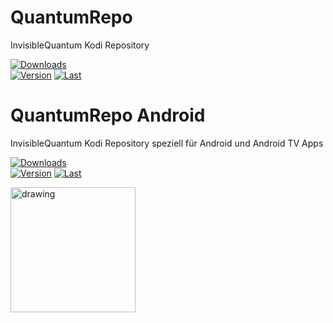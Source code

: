 # QuantumRepo
InvisibleQuantum Kodi Repository


[![Downloads](https://img.shields.io/github/downloads/invisiblequantum/repository.quantumrepo/total?color=important&label=Downloads&style=flat-square)](https://github.com/InvisibleQuantum/repository.quantumrepo/releases/latest)<br>
[![Version](https://img.shields.io/github/v/release/InvisibleQuantum/repository.quantumrepo?color=blue&label=Version&style=flat-square)](#)
[![Last](https://img.shields.io/github/release-date/InvisibleQuantum/repository.quantumrepo?color=blue&label=Letztes%20Update)](#)<br>

# QuantumRepo Android
InvisibleQuantum Kodi Repository speziell für Android und Android TV Apps

[![Downloads](https://img.shields.io/github/downloads/invisiblequantum/repository.quantumrepo.android/total?color=important&label=Downloads&style=flat-square)](https://github.com/InvisibleQuantum/repository.quantumrepo.android/releases/latest)<br>
[![Version](https://img.shields.io/github/v/release/InvisibleQuantum/repository.quantumrepo.android?color=blue&label=Version&style=flat-square)](#)
[![Last](https://img.shields.io/github/release-date/InvisibleQuantum/repository.quantumrepo.android?color=blue&label=Letztes%20Update)](#)<br>


<img src="https://upload.wikimedia.org/wikipedia/commons/d/d7/Android_robot.svg" alt="drawing" width="200"/>
